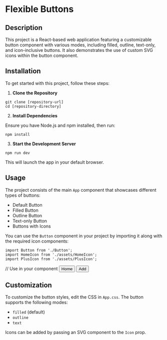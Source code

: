 # Flexible Buttons

## Description

This project is a React-based web application featuring a customizable button component with various modes, including filled, outline, text-only, and icon-inclusive buttons. It also demonstrates the use of custom SVG icons within the button component.

## Installation

To get started with this project, follow these steps:

1. **Clone the Repository**

```
git clone [repository-url]
cd [repository-directory]
```

2. **Install Dependencies**

Ensure you have Node.js and npm installed, then run:

`npm install`

3. **Start the Development Server**

`npm run dev`

This will launch the app in your default browser.

## Usage

The project consists of the main `App` component that showcases different types of buttons:

- Default Button
- Filled Button
- Outline Button
- Text-only Button
- Buttons with Icons

You can use the `Button` component in your project by importing it along with the required icon components:

```
import Button from './Button';
import HomeIcon from './assets/HomeIcon';
import PlusIcon from './assets/PlusIcon';
```

// Use in your component
<Button Icon={HomeIcon}>Home</Button>
<Button Icon={PlusIcon} mode="text">Add</Button>

## Customization

To customize the button styles, edit the CSS in `App.css`. The button supports the following modes:

- `filled` (default)
- `outline`
- `text`

Icons can be added by passing an SVG component to the `Icon` prop.

```

```
